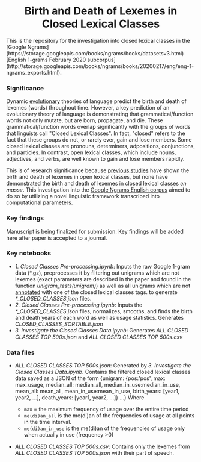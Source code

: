 <h1 align="center">Birth and Death of Lexemes in Closed Lexical Classes</h1>
This is the repository for the investigation into closed lexical classes in the [Google Ngrams](https://storage.googleapis.com/books/ngrams/books/datasetsv3.html) [English 1-grams February 2020 subcorpus](http://storage.googleapis.com/books/ngrams/books/20200217/eng/eng-1-ngrams_exports.html). 

### Significance
Dynamic [evolutionary](https://www.nature.com/articles/nature06137) theories of language predict the birth and death of lexemes (words) throughout time. However, a key prediction of an evolutionary theory of language is demonstrating that grammatical/function words not only mutate, but are born, propagate, and die. These grammatical/function words overlap significantly with the groups of words that linguists call "Closed Lexical Classes". In fact, "closed" refers to the fact that these groups do not, or rarely ever, gain and lose members. Some closed lexical classes are pronouns, determiners, adpositions, conjunctions, and particles. In contrast, open lexical classes, which include nouns, adjectives, and verbs, are well known to gain and lose members rapidly.

This is of research significance because [previous studies](https://www.nature.com/articles/srep00313) have shown the birth and death of lexemes in open lexical classes, but none have demonstrated the birth and death of lexemes in closed lexical classes *en masse*. This investigation into the [Google Ngrams English corpus](https://www.science.org/doi/10.1126/science.1199644) aimed to do so by utilizing a novel linguistic framework transcribed into computational parameters.

### Key findings
Manuscript is being finalized for submission. Key findings will be added here after paper is accepted to a journal. 

### Key notebooks
- *1. Closed Classes Pre-processing.ipynb*: Inputs the raw Google 1-gram data (\*.gz), preprocesses it by filtering out unigrams which are not lexemes (exact parameters are described in the paper and found in the function *unigram_tests(unigram)*) as well as all unigrams which are not [annotated](https://dl.acm.org/doi/10.5555/2390470.2390499) with one of the closed lexical classes tags.
to generate *\*_CLOSED_CLASSES.json* files. 
- *2. Closed Classes Pre-processing.ipynb*: Inputs the *\*_CLOSED_CLASSES.json* files, normalizes, smooths, and finds the birth and death years of each word as well as usage statistics. Generates *CLOSED_CLASSES_SORTABLE.json*
- *3. Investigate the Closed Classes Data.ipynb*: Generates *ALL CLOSED CLASSES TOP 500s.json* and *ALL CLOSED CLASSES TOP 500s.csv*

### Data files
- *ALL CLOSED CLASSES TOP 500s.json*: Generated by *3. Investigate the Closed Classes Data.ipynb*. Contains the filtered closed lexical classes data saved as a JSON of the form
    {unigram: {pos:'pos',
                   max: max_usage,
                   median_all: median_all,
                   median_in_use:median_in_use,
                   mean_all: mean_all,
                   mean_in_use:mean_in_use,
                   birth_years: [year1, year2, ...],
                   death_years: [year1, year2, ...]}
            ...}
    Where 
    - `max` = the maximum frequency of usage over the entire time period 
    - `me(di)an_all` is the me(di)an of the frequencies of usage at all points in the time interval.
    - `me(di)an_in_use` is the me(di)an of the frequencies of usage only when actually in use (frequency >0) 
    

- *ALL CLOSED CLASSES TOP 500s.csv*: Contains only the lexemes from *ALL CLOSED CLASSES TOP 500s.json* with their part of speech. 